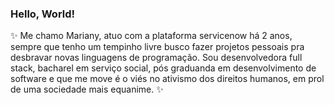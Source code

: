 ### Hello, World! 

:sparkles: Me chamo Mariany, atuo com a plataforma servicenow há 2 anos, sempre que tenho um tempinho livre busco fazer projetos pessoais pra desbravar novas linguagens de programação. Sou desenvolvedora full stack, bacharel em serviço social, pós graduanda em desenvolvimento de software e que me move é o viés no ativismo dos direitos humanos, em prol de uma sociedade mais equanime. :sparkles:
<!--
**marianyqueiroz/marianyqueiroz** is a ✨ _special_ ✨ repository because its `README.md` (this file) appears on your GitHub profile.


[![Top Langs](https://github-readme-stats.vercel.app/api/top-langs/?username=marianyqueiroz&layout=compact)](https://github.com/marianyqueiroz/marianyqueiroz)


